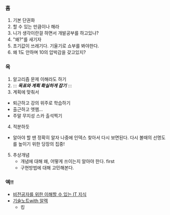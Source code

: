 ### 흠

1. 기본 단권화
2. 할 수 있는 만큼이나 해라
3. 니가 생각이란걸 하면서 개발공부를 하고있나?
4. "왜?"를 새기자
5. 초기값이 쓰레기다. 기울기로 쇼부를 봐야한다.
6. 왜 1도 안하며 10의 압박감을 갖고있지?

### 윽
1. 알고리즘 문제 이해라도 하기
2. ::: ***목표와 계획 확실하게 잡기*** ::: 
3. 계획에 맞춰서
  - 퇴근하고 강의 위주로 학습하기
  - 출근하고 엣헴...  
  - 주말 무지성 스카 출석찍기
4. 적분하듯 
  - 알아야 할 땐 정확히 알자 나중에 인덱스 찾아서 다시 보면된다. 
    다시 볼때의 선명도를 높이기 위한 당장의 집중!
5. 추상개념
    - 개념에 대해 왜, 어떻게 쓰이는지 알아야 한다. first
    - 구현방법에 대해 고민해본다.

### 엑!!
- [비전공자를 위한 이해할 수 있는 IT 지식](https://shopping.interpark.com/product/productInfo.do?prdNo=8577355538&gclid=Cj0KCQiA47GNBhDrARIsAKfZ2rAGU1fnWn4i5NxDl2jVGWSPAnV3Kn0R70OHQGDL2Z6B5zAa1jc526QaAqrlEALw_wcB)
- [기술노트with 알렉](https://www.youtube.com/c/%EA%B8%B0%EC%88%A0%EB%85%B8%ED%8A%B8with%EC%95%8C%EB%A0%89)
    - 킹
